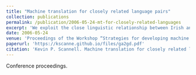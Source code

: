 ```yaml
---
title: "Machine translation for closely related language pairs"
collection: publications
permalink: /publication/2006-05-24-mt-for-closely-related-languages
excerpt: 'We exploit the close linguistic relationship between Irish and Scottish Gaelic to develop a robust machine translation system, despite the lack of full parsing technology or pre-existing bilingual lexical resources.'
date: 2006-05-24
venue: 'Proceedings of the Workshop “Strategies for developing machine translation for minority languages” at LREC 2006'
paperurl: 'https://kscanne.github.io/files/ga2gd.pdf'
citation: 'Kevin P. Scannell. Machine translation for closely related language pairs. In <i>Proceedings of the Workshop Strategies for developing machine translation for minority languages</i>, pages 103–109, 2006.'
---
```


Conference proceedings.
